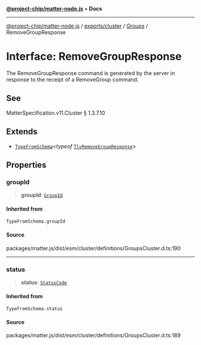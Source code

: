 [**@project-chip/matter-node.js**](../../../../../README.md) • **Docs**

***

[@project-chip/matter-node.js](../../../../../modules.md) / [exports/cluster](../../../README.md) / [Groups](../README.md) / RemoveGroupResponse

# Interface: RemoveGroupResponse

The RemoveGroupResponse command is generated by the server in response to the receipt of a RemoveGroup command.

## See

MatterSpecification.v11.Cluster § 1.3.7.10

## Extends

- [`TypeFromSchema`](../../../../tlv/README.md#typefromschemas)\<*typeof* [`TlvRemoveGroupResponse`](../README.md#tlvremovegroupresponse)\>

## Properties

### groupId

> **groupId**: [`GroupId`](../../../../datatype/README.md#groupid)

#### Inherited from

`TypeFromSchema.groupId`

#### Source

packages/matter.js/dist/esm/cluster/definitions/GroupsCluster.d.ts:190

***

### status

> **status**: [`StatusCode`](../../../../interaction/enumerations/StatusCode.md)

#### Inherited from

`TypeFromSchema.status`

#### Source

packages/matter.js/dist/esm/cluster/definitions/GroupsCluster.d.ts:189
